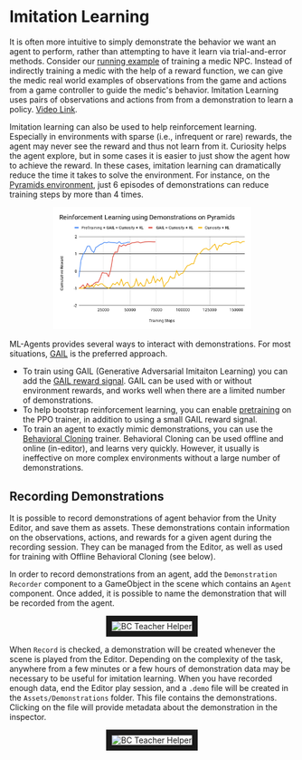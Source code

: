 # Imitation Learning

It is often more intuitive to simply demonstrate the behavior we want an agent
to perform, rather than attempting to have it learn via trial-and-error methods.
Consider our
[running example](ML-Agents-Overview.md#running-example-training-npc-behaviors)
of training a medic NPC. Instead of indirectly training a medic with the help
of a reward function, we can give the medic real world examples of observations
from the game and actions from a game controller to guide the medic's behavior.
Imitation Learning uses pairs of observations and actions from
from a demonstration to learn a policy. [Video Link](https://youtu.be/kpb8ZkMBFYs).

Imitation learning can also be used to help reinforcement learning. Especially in 
environments with sparse (i.e., infrequent or rare) rewards, the agent may never see
the reward and thus not learn from it. Curiosity helps the agent explore, but in some cases
it is easier to just show the agent how to achieve the reward. In these cases, 
imitation learning can dramatically reduce the time it takes to solve the environment.
For instance, on the [Pyramids environment](Learning-Environment-Examples.md#pyramids), 
just 6 episodes of demonstrations can reduce training steps by more than 4 times.

<p align="center">
  <img src="images/mlagents-ImitationAndRL.png"
       alt="Using Demonstrations with Reinforcement Learning"
       width="350" border="0" />
</p>

ML-Agents provides several ways to interact with demonstrations. For most situations,
[GAIL](Training-RewardSignals.md#the-gail-reward-signal) is the preferred approach.

* To train using GAIL (Generative Adversarial Imitaiton Learning) you can add the
  [GAIL reward signal](Training-RewardSignals.md#the-gail-reward-signal). GAIL can be
  used with or without environment rewards, and works well when there are a limited
  number of demonstrations. 
* To help bootstrap reinforcement learning, you can enable 
  [pretraining](Training-PPO.md#optional-pretraining-using-demonstrations) 
  on the PPO trainer, in addition to using a small GAIL reward signal. 
* To train an agent to exactly mimic demonstrations, you can use the 
  [Behavioral Cloning](Training-BehavioralCloning.md) trainer. Behavioral Cloning can be
  used offline and online (in-editor), and learns very quickly. However, it usually is ineffective
  on more complex environments without a large number of demonstrations.

## Recording Demonstrations

It is possible to record demonstrations of agent behavior from the Unity Editor, 
and save them as assets. These demonstrations contain information on the 
observations, actions, and rewards for a given agent during the recording session. 
They can be managed from the Editor, as well as used for training with Offline 
Behavioral Cloning (see below).

In order to record demonstrations from an agent, add the `Demonstration Recorder` 
component to a GameObject in the scene which contains an `Agent` component. 
Once added, it is possible to name the demonstration that will be recorded 
from the agent.

<p align="center">
  <img src="images/demo_component.png"
       alt="BC Teacher Helper"
       width="375" border="10" />
</p>

When `Record` is checked, a demonstration will be created whenever the scene 
is played from the Editor. Depending on the complexity of the task, anywhere 
from a few minutes or a few hours of demonstration data may be necessary to 
be useful for imitation learning. When you have recorded enough data, end 
the Editor play session, and a `.demo` file will be created in the 
`Assets/Demonstrations` folder. This file contains the demonstrations. 
Clicking on the file will provide metadata about the demonstration in the 
inspector.

<p align="center">
  <img src="images/demo_inspector.png"
       alt="BC Teacher Helper"
       width="375" border="10" />
</p>
 
